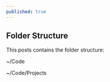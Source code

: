 ```yaml
---
published: true
---
```


## Folder Structure

This posts contains the folder structure:

~/Code

~/Code/Projects
